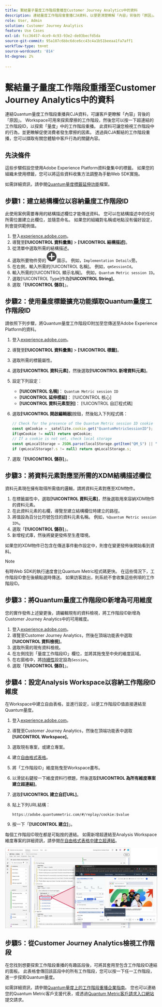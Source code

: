 ```yaml
---
title: 繫結量子量度工作階段重播至Customer Journey Analytics中的資料
description: 連結量度工作階段會重播CJA資料，以便更清楚瞭解「內容」背後的「原因」。
role: User, Admin
solution: Customer Journey Analytics
feature: Use Cases
exl-id: fcc36457-4ce9-4c93-93e2-de03becfd5da
source-git-commit: 95a107c6bbc6dce6cc43c4a1b51beeaa1fa7aff1
workflow-type: tm+mt
source-wordcount: '814'
ht-degree: 2%

---
```


# 繫結量子量度工作階段重播至Customer Journey Analytics中的資料

連結Quantum量度工作階段重播與CJA資料，可讓客戶更瞭解「內容」背後的「原因」。  Workspace可用來探索摩擦的工作階段，然後您可以按一下超連結的工作階段ID，以探索「量度」中的工作階段重播。  此資料可讓您檢視工作階段中的行為，並更瞭解促使消費者發生摩擦的因素。  透過與CJA繫結的工作階段重播，您可以擷取有關您體驗中客戶行為的關鍵內容。

## 先決條件

這些步驟假設您使用Adobe Experience Platform資料彙集中的標籤。 如果您的組織未使用標籤，您可以將這些資料收集方法調整為手動Web SDK實施。

如需詳細資訊，請參閱[Quantum量度標籤延伸功能](https://experienceleague.adobe.com/en/docs/experience-platform/destinations/catalog/analytics/quantum-metric)檔案。

## 步驟1：建立結構欄位以容納量度工作階段ID

此使用案例需要專用的結構描述欄位才能傳送資料。 您可以在結構描述中的任何所需位置建立此欄位，並隨意命名。 如果您的組織對名稱或地點沒有偏好設定，則會提供範例值。

1. 登入[experience.adobe.com](https://experience.adobe.com)。
1. 導覽至&#x200B;**[!UICONTROL 資料彙集]** > **[!UICONTROL 結構描述]**。
1. 從清單中選取所需的結構描述。
1. 選取所要物件旁的![新增欄點陣圖示](/help/assets/icons/AddCircle.svg)圖示。 例如，`Implementation Details`旁。
1. 在右側，輸入所需的[!UICONTROL 名稱]。 例如，`qmSessionId`。
1. 輸入所需的[!UICONTROL 顯示名稱]。 例如，`Quantum Metric session ID`。
1. 選取[!UICONTROL Type]作為&#x200B;**[!UICONTROL String]**。
1. 選取「**[!UICONTROL 儲存]**」。

## 步驟2：使用量度標籤擴充功能擷取Quantum量度工作階段ID

請依照下列步驟，將Quantum量度工作階段ID附加至您傳送至Adobe Experience Platform的資料。

1. 登入[experience.adobe.com](https://experience.adobe.com)。
1. 導覽至&#x200B;**[!UICONTROL 資料彙集]** > **[!UICONTROL 標籤]**。
1. 選取所需的標籤屬性。
1. 選取&#x200B;**[!UICONTROL 資料元素]**，然後選取&#x200B;**[!UICONTROL 新增資料元素]**。
1. 設定下列設定：
   * **[!UICONTROL 名稱]**： `Quantum Metric session ID`
   * **[!UICONTROL 延伸模組]**： [!UICONTROL 核心]
   * **[!UICONTROL 資料元素型別]**： [!UICONTROL 自訂程式碼]
1. 選取&#x200B;**[!UICONTROL 開啟編輯器]**&#x200B;按鈕，然後貼入下列程式碼：

   ```js
   // Check for the presence of the Quantum Metric session ID cookie
   const qmCookie = _satellite.cookie.get("QuantumMetricSessionID");
   if(qmCookie != null) return qmCookie;
   // If a cookie is not set, check local storage
   const qmLocalStorage = JSON.parse(localStorage.getItem("QM_S") || "{}");
   if (qmLocalStorage?.s != null) return qmLocalStorage.s;
   ```

1. 選取「**[!UICONTROL 儲存]**」。

## 步驟3：將資料元素對應至所需的XDM結構描述欄位

資料元素現在擁有取得所需值的邏輯，請將資料元素對應至XDM物件。

1. 在標籤屬性中，選取&#x200B;**[!UICONTROL 資料元素]**，然後選取用來容納XDM物件的資料元素。
1. 在此資料元素的右欄，導覽至建立結構欄位時建立的路徑。
1. 將值設為百分比符號包住的資料元素名稱。 例如，`%Quantum Metric session ID%`。
1. 選取「**[!UICONTROL 儲存]**」。
1. 新增程式庫，然後將變更發佈至生產環境。

如果您的XDM物件已包含在傳送事件動作設定中，則會在變更發佈後開始看到資料。

>[!NOTE]
>
>有時Web SDK的執行速度會比Quantum Metric程式碼更快。 在這些情況下，工作階段ID會在後續點選時傳送。 如果訪客跳出，則系統不會收集這些例項的工作階段ID。

## 步驟3：將Quantum量度工作階段ID新增為可用維度

您的實作發佈上述變更後，請編輯現有的資料檢視，將工作階段ID新增為Customer Journey Analytics中的可用維度。

1. 登入[experience.adobe.com](https://experience.adobe.com)。
1. 導覽至Customer Journey Analytics，然後在頂端功能表中選取&#x200B;**[!UICONTROL 資料檢視]**。
1. 選取所需的現有資料檢視。
1. 在左側找到「量度工作階段ID」欄位，並將其拖曳至中央的維度區域。
1. 在右窗格中，將[持續性](/help/data-views/component-settings/persistence.md)設定設為`Session`。
1. 選取「**[!UICONTROL 儲存]**」。

## 步驟4：設定Analysis Workspace以容納工作階段ID維度

在Workspace中建立自由表格，並進行設定，以便工作階段ID值直接連結至Quantum量度。

1. 登入[experience.adobe.com](https://experience.adobe.com)。
1. 導覽至Customer Journey Analytics，然後在頂端功能表中選取&#x200B;**[!UICONTROL Workspace]**。
1. 選取現有專案，或建立專案。
1. 建立[自由格式表格](/help/analysis-workspace/visualizations/freeform-table/freeform-table.md)。
1. 將「工作階段ID」維度拖曳至Workspace畫布。
1. 以滑鼠右鍵按一下維度資料行標題，然後選取&#x200B;**[!UICONTROL 為所有維度專案建立超連結]**。
1. 選取&#x200B;**[!UICONTROL 建立自訂URL]**。
1. 貼上下列URL結構：

   ```
   https://adobe.quantummetric.com/#/replay/cookie:$value
   ```

1. 按一下「**[!UICONTROL 建立]**」。

每個工作階段ID現在都是可點按的連結。 如需新增超連結至Analysis Workspace維度專案的詳細資訊，請參閱[在自由格式表格中建立超連結](/help/analysis-workspace/visualizations/freeform-table/freeform-table-hyperlinks.md)。

![工作階段重播](assets/session-replay.png)

## 步驟5：從Customer Journey Analytics檢視工作階段

在您找到想要探索工作階段重播的有趣區段後，可將其套用至包含工作階段ID連結的面板。 此表格會傳回該區段中的所有工作階段，您可以按一下任一工作階段，進一步探索Quantum量度。

如需詳細資訊，請參閱[Quantum量度上的工作階段重播企業指南](https://www.quantummetric.com/resources/ebook/the-enterprise-guide-to-session-replay)。 您也可以連絡您的Quantum Metric客戶支援代表，或透過[Quantum Metric客戶請求入口網站](https://community.quantummetric.com/s/public-support-page)提交請求。
